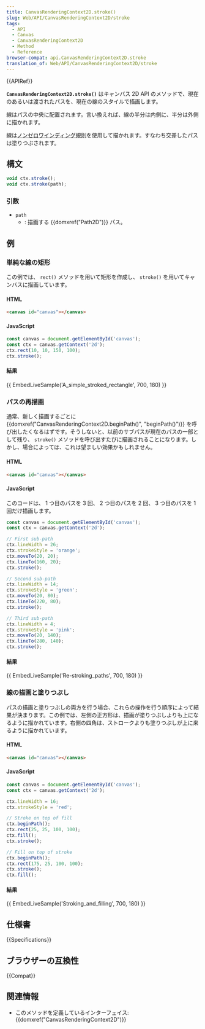 ```yaml
---
title: CanvasRenderingContext2D.stroke()
slug: Web/API/CanvasRenderingContext2D/stroke
tags:
  - API
  - Canvas
  - CanvasRenderingContext2D
  - Method
  - Reference
browser-compat: api.CanvasRenderingContext2D.stroke
translation_of: Web/API/CanvasRenderingContext2D/stroke
---
```

{{APIRef}}

**`CanvasRenderingContext2D.stroke()`** はキャンバス 2D API のメソッドで、現在のあるいは渡されたパスを、現在の線のスタイルで描画します。

線はパスの中央に配置されます。言い換えれば、線の半分は内側に、半分は外側に描かれます。

線は[ノンゼロワインディング規則](https://en.wikipedia.org/wiki/Nonzero-rule)を使用して描かれます。すなわち交差したパスは塗りつぶされます。

## 構文

```js
void ctx.stroke();
void ctx.stroke(path);
```

### 引数

- `path`
  - : 描画する {{domxref("Path2D")}} パス。

## 例

### 単純な線の矩形

この例では、 `rect()` メソッドを用いて矩形を作成し、 `stroke()` を用いてキャンバスに描画しています。

#### HTML

```html
<canvas id="canvas"></canvas>
```

#### JavaScript

```js
const canvas = document.getElementById('canvas');
const ctx = canvas.getContext('2d');
ctx.rect(10, 10, 150, 100);
ctx.stroke();
```

#### 結果

{{ EmbedLiveSample('A_simple_stroked_rectangle', 700, 180) }}

### パスの再描画

通常、新しく描画するごとに {{domxref("CanvasRenderingContext2D.beginPath()", "beginPath()")}} を呼び出したくなるはずです。そうしないと、以前のサブパスが現在のパスの一部として残り、 `stroke()` メソッドを呼び出すたびに描画されることになります。しかし、場合によっては、これは望ましい効果かもしれません。

#### HTML

```html
<canvas id="canvas"></canvas>
```

#### JavaScript

このコードは、 1 つ目のパスを 3 回、 2 つ目のパスを 2 回、 3 つ目のパスを 1 回だけ描画します。

```js
const canvas = document.getElementById('canvas');
const ctx = canvas.getContext('2d');

// First sub-path
ctx.lineWidth = 26;
ctx.strokeStyle = 'orange';
ctx.moveTo(20, 20);
ctx.lineTo(160, 20);
ctx.stroke();

// Second sub-path
ctx.lineWidth = 14;
ctx.strokeStyle = 'green';
ctx.moveTo(20, 80);
ctx.lineTo(220, 80);
ctx.stroke();

// Third sub-path
ctx.lineWidth = 4;
ctx.strokeStyle = 'pink';
ctx.moveTo(20, 140);
ctx.lineTo(280, 140);
ctx.stroke();
```

#### 結果

{{ EmbedLiveSample('Re-stroking_paths', 700, 180) }}

### 線の描画と塗りつぶし

パスの描画と塗りつぶしの両方を行う場合、これらの操作を行う順序によって結果が決まります。この例では、左側の正方形は、描画が塗りつぶしよりも上になるように描かれています。右側の四角は、ストロークよりも塗りつぶしが上に来るように描かれています。

#### HTML

```html
<canvas id="canvas"></canvas>
```

#### JavaScript

```js
const canvas = document.getElementById('canvas');
const ctx = canvas.getContext('2d');

ctx.lineWidth = 16;
ctx.strokeStyle = 'red';

// Stroke on top of fill
ctx.beginPath();
ctx.rect(25, 25, 100, 100);
ctx.fill();
ctx.stroke();

// Fill on top of stroke
ctx.beginPath();
ctx.rect(175, 25, 100, 100);
ctx.stroke();
ctx.fill();
```

#### 結果

{{ EmbedLiveSample('Stroking_and_filling', 700, 180) }}

## 仕様書

{{Specifications}}

## ブラウザーの互換性

{{Compat}}

## 関連情報

- このメソッドを定義しているインターフェイス: {{domxref("CanvasRenderingContext2D")}}
